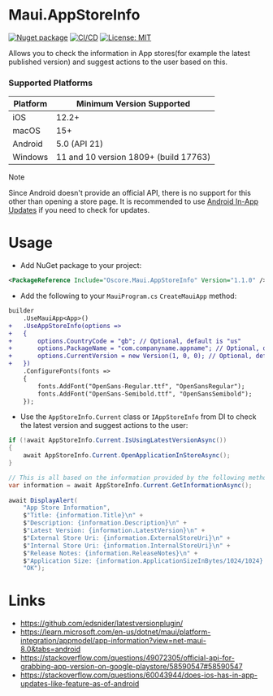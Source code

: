 # Maui.AppStoreInfo

[![Nuget package](https://img.shields.io/nuget/vpre/Oscore.Maui.AppStoreInfo)](https://www.nuget.org/packages/Oscore.Maui.AppStoreInfo/)
[![CI/CD](https://github.com/oscoreio/Maui.AppStoreInfo/actions/workflows/dotnet.yml/badge.svg?branch=main)](https://github.com/oscoreio/Maui.AppStoreInfo/actions/workflows/dotnet.yml)
[![License: MIT](https://img.shields.io/github/license/oscoreio/Maui.AppStoreInfo)](https://github.com/oscoreio/Maui.AppStoreInfo/blob/main/LICENSE)

Allows you to check the information in App stores(for example the latest published version)
and suggest actions to the user based on this.

### Supported Platforms
| Platform | Minimum Version Supported             |
|----------|---------------------------------------|
| iOS      | 12.2+                                 |
| macOS    | 15+                                   |
| Android  | 5.0 (API 21)                          |
| Windows  | 11 and 10 version 1809+ (build 17763) |
> [!NOTE]  
> Since Android doesn't provide an official API, there is no support for this other than opening a store page. It is recommended to use [Android In-App Updates](https://github.com/oscoreio/Maui.Android.InAppUpdates) if you need to check for updates.

# Usage
- Add NuGet package to your project:
```xml
<PackageReference Include="Oscore.Maui.AppStoreInfo" Version="1.1.0" />
```
- Add the following to your `MauiProgram.cs` `CreateMauiApp` method:
```diff
builder
    .UseMauiApp<App>()
+   .UseAppStoreInfo(options =>
+   {
+       options.CountryCode = "gb"; // Optional, default is "us"
+       options.PackageName = "com.companyname.appname"; // Optional, default is AppInfo.Current.PackageName
+       options.CurrentVersion = new Version(1, 0, 0); // Optional, default is AppInfo.Current.Version
+   })
    .ConfigureFonts(fonts =>
    {
        fonts.AddFont("OpenSans-Regular.ttf", "OpenSansRegular");
        fonts.AddFont("OpenSans-Semibold.ttf", "OpenSansSemibold");
    });
```
- Use the `AppStoreInfo.Current` class or `IAppStoreInfo` from DI to check the latest version and suggest actions to the user:
```csharp
if (!await AppStoreInfo.Current.IsUsingLatestVersionAsync())
{
    await AppStoreInfo.Current.OpenApplicationInStoreAsync();
}

// This is all based on the information provided by the following method
var information = await AppStoreInfo.Current.GetInformationAsync();
            
await DisplayAlert(
    "App Store Information",
    $"Title: {information.Title}\n" +
    $"Description: {information.Description}\n" +
    $"Latest Version: {information.LatestVersion}\n" +
    $"External Store Uri: {information.ExternalStoreUri}\n" +
    $"Internal Store Uri: {information.InternalStoreUri}\n" +
    $"Release Notes: {information.ReleaseNotes}\n" +
    $"Application Size: {information.ApplicationSizeInBytes/1024/1024} MB\n",
    "OK");
```

# Links
- https://github.com/edsnider/latestversionplugin/
- https://learn.microsoft.com/en-us/dotnet/maui/platform-integration/appmodel/app-information?view=net-maui-8.0&tabs=android
- https://stackoverflow.com/questions/49072305/official-api-for-grabbing-app-version-on-google-playstore/58590547#58590547
- https://stackoverflow.com/questions/60043944/does-ios-has-in-app-updates-like-feature-as-of-android
